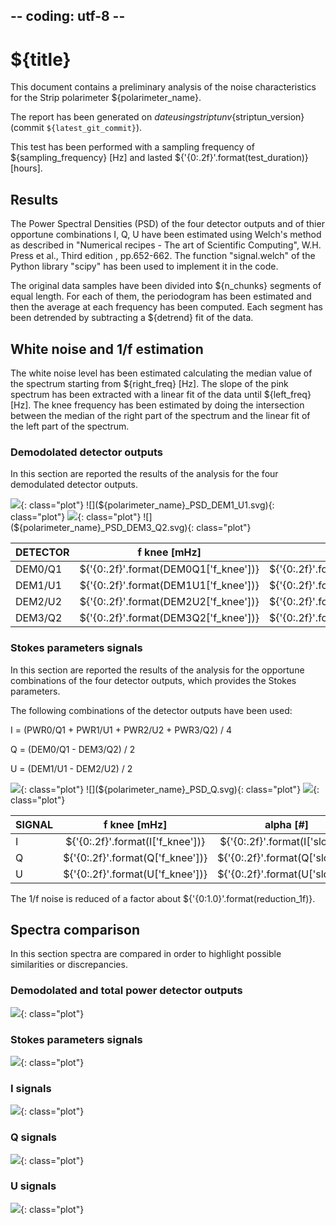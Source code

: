 ## -- coding: utf-8 --

<h1>${title}</h1>

This document contains a preliminary analysis of the noise characteristics for
the Strip polarimeter ${polarimeter_name}.

The report has been generated on ${date} using striptun v${striptun_version}
(commit `${latest_git_commit}`). 

This test has been performed with a sampling frequency of ${sampling_frequency} [Hz]
 and lasted ${'{0:.2f}'.format(test_duration)} [hours].

<h2>Results</h2>

The Power Spectral Densities (PSD) of the four detector outputs and of 
thier opportune combinations I, Q, U have been estimated using Welch's method as described in 
"Numerical recipes - The art of Scientific Computing", W.H. Press et al., Third edition
, pp.652-662. The function "signal.welch" of the Python library "scipy" has been used to 
implement it in the code.

The original data samples have been divided into ${n_chunks} segments of equal length. 
For each of them, the periodogram has been estimated and then the average at each 
frequency has been computed. Each segment has been detrended by subtracting a ${detrend} fit of the data.

<h2>White noise and 1/f estimation</h2>

The white noise level has been estimated calculating the median value of the spectrum starting 
from ${right_freq} [Hz]. 
The slope of the pink spectrum has been extracted with a linear fit of the data until 
${left_freq} [Hz]. 
The knee frequency has been estimated by doing the intersection between the median of the right
part of the spectrum and the linear fit of the left part of the spectrum.

<h3>Demodolated detector outputs</h3>

In this section are reported the results of the analysis for the four demodulated detector 
outputs.

![](${polarimeter_name}_PSD_DEM0_Q1.svg){: class="plot"} 
![](${polarimeter_name}_PSD_DEM1_U1.svg){: class="plot"} 
![](${polarimeter_name}_PSD_DEM2_U2.svg){: class="plot"} 
![](${polarimeter_name}_PSD_DEM3_Q2.svg){: class="plot"} 


DETECTOR  | f knee [mHz]         | alpha [#]           | white noise level [ADU^2/Hz] 
--------- |:--------------------:|:-------------------:|:----------------------:
DEM0/Q1   | ${'{0:.2f}'.format(DEM0Q1['f_knee'])} | ${'{0:.2f}'.format(DEM0Q1['slope'])} | ${'{0:.2f}'.format(DEM0Q1['WN_level'])} 
DEM1/U1   | ${'{0:.2f}'.format(DEM1U1['f_knee'])} | ${'{0:.2f}'.format(DEM1U1['slope'])} | ${'{0:.2f}'.format(DEM1U1['WN_level'])} 
DEM2/U2   | ${'{0:.2f}'.format(DEM2U2['f_knee'])} | ${'{0:.2f}'.format(DEM2U2['slope'])} | ${'{0:.2f}'.format(DEM2U2['WN_level'])} 
DEM3/Q2   | ${'{0:.2f}'.format(DEM3Q2['f_knee'])} | ${'{0:.2f}'.format(DEM3Q2['slope'])} | ${'{0:.2f}'.format(DEM3Q2['WN_level'])} 


<h3>Stokes parameters signals</h3>

In this section are reported the results of the analysis for the opportune combinations of the four 
detector outputs, which provides the Stokes parameters.

The following combinations of the detector outputs have been used:

I = (PWR0/Q1 + PWR1/U1 + PWR2/U2 + PWR3/Q2) / 4

Q = (DEM0/Q1 - DEM3/Q2) / 2 

U = (DEM1/U1 - DEM2/U2) / 2 

![](${polarimeter_name}_PSD_I.svg){: class="plot"}
![](${polarimeter_name}_PSD_Q.svg){: class="plot"}
![](${polarimeter_name}_PSD_U.svg){: class="plot"}

SIGNAL  | f knee [mHz]   | alpha [#]     | white noise level [ADU^2/Hz] 
------- |:--------------:|:-------------:|:----------------------:
I       | ${'{0:.2f}'.format(I['f_knee'])} | ${'{0:.2f}'.format(I['slope'])} | ${'{0:.2f}'.format(I['WN_level'])} 
Q       | ${'{0:.2f}'.format(Q['f_knee'])} | ${'{0:.2f}'.format(Q['slope'])} | ${'{0:.2f}'.format(Q['WN_level'])} 
U       | ${'{0:.2f}'.format(U['f_knee'])} | ${'{0:.2f}'.format(U['slope'])} | ${'{0:.2f}'.format(U['WN_level'])} 


The 1/f noise is reduced of a factor about ${'{0:1.0}'.format(reduction_1f)}.

<h2>Spectra comparison</h2>

In this section spectra are compared in order to highlight possible similarities or discrepancies.

<h3>Demodolated and total power detector outputs</h3>

![](${polarimeter_name}_PSD_all_detector_outputs.svg){: class="plot"}


<h3>Stokes parameters signals</h3>

![](${polarimeter_name}_PSD_I_Q_U.svg){: class="plot"}

<h3>I signals</h3>

![](${polarimeter_name}_PSD_PWR0_Q1_PWR1_U1_PWR2_U2_PWR3_Q2_I.svg){: class="plot"}

<h3>Q signals</h3>

![](${polarimeter_name}_PSD_DEM0_Q1_DEM3_Q2_Q.svg){: class="plot"}


<h3>U signals</h3>

![](${polarimeter_name}_PSD_DEM1_U1_DEM2_U2_U.svg){: class="plot"}


